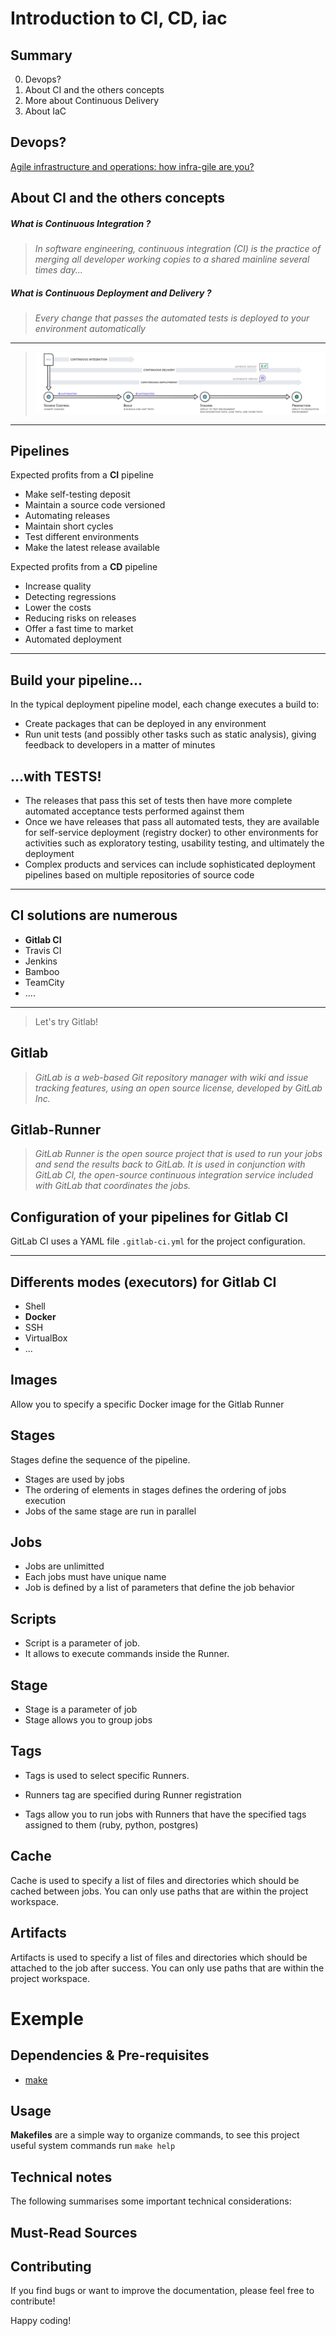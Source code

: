 Introduction to CI, CD, iac
===========================

Summary
-------

0. Devops?
1. About CI and the others concepts
2. More about Continuous Delivery
4. About IaC

Devops?
----

[Agile infrastructure and operations: how infra-gile are you?](https://pdfs.semanticscholar.org/0ff2/b98578b7fdfc2467698129a5fcb5e8a6e7e9.pdf)

About CI and the others concepts
-----

##### What is Continuous Integration ?

>  *In software engineering, continuous integration (CI) is the practice of merging all developer working copies to a shared mainline several times day...*

##### What is Continuous Deployment and Delivery ?
> *Every change that passes the automated tests is deployed to your environment automatically*

---

> ![Tooling infra](continuous_integration.png)

---

Pipelines
----

Expected profits from a **CI** pipeline

- Make self-testing deposit
- Maintain a source code versioned
- Automating releases
- Maintain short cycles
- Test different environments
- Make the latest release available

Expected profits from a **CD** pipeline

- Increase quality
- Detecting regressions
- Lower the costs
- Reducing risks on releases
- Offer a fast time to market
- Automated deployment

---

Build your pipeline...
-----

In the typical deployment pipeline model, each change executes a build to:

- Create packages that can be deployed in any environment
- Run unit tests (and possibly other tasks such as static analysis), giving feedback to developers in a matter of minutes

...with TESTS!
----

- The releases that pass this set of tests then have more complete automated acceptance tests performed against them
- Once we have releases that pass all automated tests, they are available for self-service deployment (registry docker) to other environments for activities such as exploratory testing, usability testing, and ultimately the deployment
- Complex products and services can include sophisticated deployment pipelines based on multiple repositories of source code

---

CI solutions are numerous
----

* **Gitlab CI**
* Travis CI
* Jenkins
* Bamboo
* TeamCity
* ....

---

> Let's try Gitlab!

Gitlab
----

> *GitLab is a web-based Git repository manager with wiki and issue tracking features, using an open source license, developed by GitLab Inc.*


Gitlab-Runner
----

> *GitLab Runner is the open source project that is used to run your jobs and send the results back to GitLab. It is used in conjunction with GitLab CI, the open-source continuous integration service included with GitLab that coordinates the jobs.*

Configuration of your pipelines for Gitlab CI
---

GitLab CI uses a YAML file `.gitlab-ci.yml` for the project configuration.

---

Differents modes (executors) for Gitlab CI
----

* Shell
* **Docker**
* SSH
* VirtualBox
* ...

Images
---

Allow you to specify a specific Docker image for the Gitlab Runner

Stages
----

Stages define the sequence of the pipeline.

* Stages are used by jobs
* The ordering of elements in stages defines the ordering of jobs execution
* Jobs of the same stage are run in parallel

Jobs
---

* Jobs are unlimitted
* Each jobs must have unique name
* Job is defined by a list of parameters that define the job behavior

Scripts
---

* Script is a parameter of job.
* It allows to execute commands inside the Runner.

Stage
---

* Stage is a parameter of job
* Stage allows you to group jobs

Tags
---

* Tags is used to select specific Runners.

* Runners tag are specified during Runner registration
* Tags allow you to run jobs with Runners that have the specified tags assigned to them (ruby, python, postgres)

Cache
---

Cache is used to specify a list of files and directories which should be cached between jobs. You can only use paths that are within the project workspace.

Artifacts
----

Artifacts is used to specify a list of files and directories which should be attached to the job after success. You can only use paths that are within the project workspace.

# Exemple

Dependencies & Pre-requisites
-----------------------------

- [make](https://en.wikipedia.org/wiki/Make_(software))

Usage
-----

**Makefiles** are a simple way to organize commands, to see this project useful
system commands run `make help`

Technical notes
---------------

The following summarises some important technical considerations:

Must-Read Sources
-----------------

Contributing
------------

If you find bugs or want to improve the documentation, please feel free to
contribute!

Happy coding!
